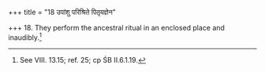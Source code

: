 +++
title = "18 उपांशु परिश्रिते पितृयज्ञेन"

+++
18. They perform the ancestral ritual in an enclosed place and inaudibly.[^1]  


[^1]: See VIII. 13.15; ref. 25; cp ŚB II.6.1.19.
